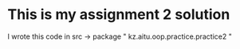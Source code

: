 # This is my assignment 2 solution
I wrote this code in src -> package " kz.aitu.oop.practice.practice2 " 
